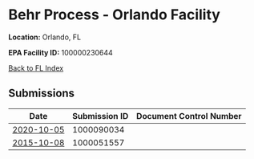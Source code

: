 # Behr Process - Orlando Facility

**Location:** Orlando, FL

**EPA Facility ID:** 100000230644

[Back to FL Index](../../index.md)

## Submissions

| Date | Submission ID | Document Control Number |
|------|--------------|-------------------------|
| [2020-10-05](submissions/1000090034.md) | 1000090034 |  |
| [2015-10-08](submissions/1000051557.md) | 1000051557 |  |

